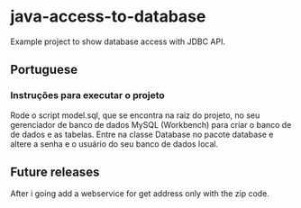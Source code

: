 # java-access-to-database
Example project to show database access with JDBC API.

## Portuguese
### Instruções para executar o projeto
Rode o script model.sql, que se encontra na raiz do projeto,  no seu gerenciador de banco de dados MySQL (Workbench) para criar o banco de de dados e as tabelas.
Entre na classe Database no pacote database e altere a senha e o usuário do seu banco de dados local.

## Future releases
After i going add a webservice for get address only with the zip code.
